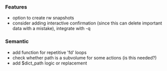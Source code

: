 
### Features
* option to create rw snapshots
* consider adding interactive confirmation (since this can delete important data with a mistake), integrate with -q

### Semantic
* add function for repetitive 'fd' loops
* check whether path is a subvolume for some actions (is this needed?)
* add $dict_path logic or replacement
